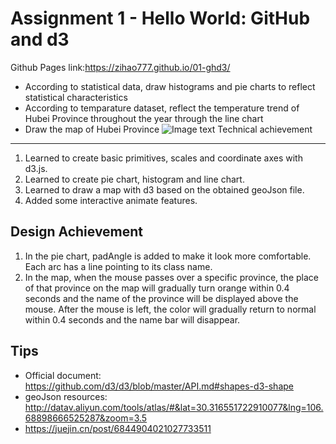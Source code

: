 Assignment 1 - Hello World: GitHub and d3  
===

  Github Pages link:https://zihao777.github.io/01-ghd3/

- According to statistical data, draw histograms and pie charts to reflect statistical characteristics
- According to temparature dataset, reflect the temperature trend of Hubei Province throughout the year through the line chart
- Draw the map of Hubei Province
![Image text](https://github.com/zihao777/01-ghd3/blob/main/Assignment1-2.png)
Technical achievement
---

1. Learned to create basic primitives, scales and coordinate axes with d3.js.
2. Learned to create pie chart, histogram and line chart.
3. Learned to draw a map with d3 based on the obtained geoJson file.
4. Added some interactive animate features.

Design Achievement
---

1. In the pie chart, padAngle is added to make it look more comfortable. Each arc has a line pointing to its class name.
2. In the map, when the mouse passes over a specific province, the place of that province on the map will gradually turn orange within 0.4 seconds and the name of the province will be displayed above the mouse. After the mouse is left, the color will gradually return to normal within 0.4 seconds and the name bar will disappear. 

Tips
---
- Official document: https://github.com/d3/d3/blob/master/API.md#shapes-d3-shape
- geoJson resources: http://datav.aliyun.com/tools/atlas/#&lat=30.316551722910077&lng=106.68898666525287&zoom=3.5
- https://juejin.cn/post/6844904021027733511
